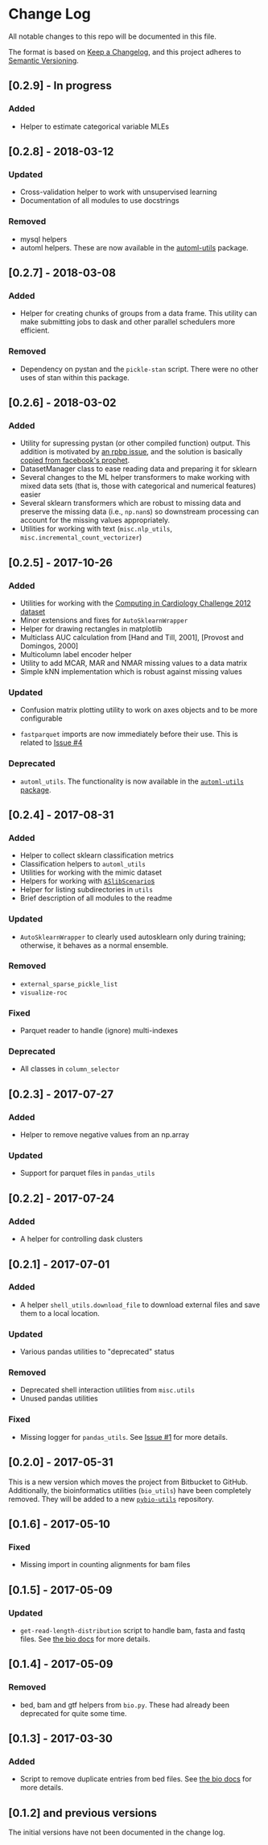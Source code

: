 # Change Log
All notable changes to this repo will be documented in this file.

The format is based on [Keep a Changelog](http://keepachangelog.com/), 
and this project adheres to [Semantic Versioning](http://semver.org/).

## [0.2.9] - In progress
### Added
- Helper to estimate categorical variable MLEs

## [0.2.8] - 2018-03-12
### Updated
- Cross-validation helper to work with unsupervised learning
- Documentation of all modules to use docstrings

### Removed
- mysql helpers
- automl helpers. These are now available in the [automl-utils](https://github.com/bmmalone/automl-utils)
    package.

## [0.2.7] - 2018-03-08
### Added
- Helper for creating chunks of groups from a data frame. This utility can
    make submitting jobs to dask and other parallel schedulers more efficient.

### Removed
- Dependency on pystan and the `pickle-stan` script. There were no other uses
    of stan within this package.


## [0.2.6] - 2018-03-02
### Added
- Utility for supressing pystan (or other compiled function) output. This
    addition is motivated by [an rpbp issue](https://github.com/dieterich-lab/rp-bp/issues/10),
    and the solution is basically [copied from facebook's prophet](https://github.com/facebook/prophet/issues/223#issuecomment-326455744).
- DatasetManager class to ease reading data and preparing it for sklearn
- Several changes to the ML helper transformers to make working with mixed
    data sets (that is, those with categorical and numerical features) easier
- Several sklearn transformers which are robust to missing data and preserve
    the missing data (i.e., `np.nan`s) so downstream processing can account for
    the missing values appropriately.
- Utilities for working with text (`misc.nlp_utils`, 
    `misc.incremental_count_vectorizer`)

## [0.2.5] - 2017-10-26
### Added
- Utilities for working with the [Computing in Cardiology Challenge 2012
    dataset](https://physionet.org/challenge/2012/)
- Minor extensions and fixes for `AutoSklearnWrapper`
- Helper for drawing rectangles in matplotlib
- Multiclass AUC calculation from [Hand and Till, 2001], [Provost and Domingos, 2000]
- Multicolumn label encoder helper
- Utility to add MCAR, MAR and NMAR missing values to a data matrix
- Simple kNN implementation which is robust against missing values

### Updated
- Confusion matrix plotting utility to work on axes objects and to be more
    configurable

- `fastparquet` imports are now immediately before their use. This is related
  to [Issue #4](https://github.com/bmmalone/pymisc-utils/issues/4)

### Deprecated
- `automl_utils`. The functionality is now available in the 
    [`automl-utils` package](https://github.com/bmmalone/automl-utils).

## [0.2.4] - 2017-08-31
### Added
- Helper to collect sklearn classification metrics
- Classification helpers to `automl_utils`
- Utilities for working with the mimic dataset
- Helpers for working with [`ASlibScenario`s](https://github.com/mlindauer/ASlibScenario)
- Helper for listing subdirectories in `utils`
- Brief description of all modules to the readme

### Updated
- `AutoSklearnWrapper` to clearly used autosklearn only during training;
    otherwise, it behaves as a normal ensemble.

### Removed
- `external_sparse_pickle_list`
- `visualize-roc`

### Fixed
- Parquet reader to handle (ignore) multi-indexes

### Deprecated
- All classes in `column_selector`

## [0.2.3] - 2017-07-27
### Added
- Helper to remove negative values from an np.array

### Updated
- Support for parquet files in `pandas_utils`

## [0.2.2] - 2017-07-24
### Added
- A helper for controlling dask clusters

## [0.2.1] - 2017-07-01
### Added
- A helper `shell_utils.download_file` to download external files and save them
  to a local location.
  
### Updated
- Various pandas utilities to "deprecated" status
  
### Removed
- Deprecated shell interaction utilities from `misc.utils`
- Unused pandas utilities

### Fixed
- Missing logger for `pandas_utils`. See 
  [Issue #1](https://github.com/bmmalone/pymisc-utils/issues/1) for more
  details.

## [0.2.0] - 2017-05-31
This is a new version which moves the project from Bitbucket to GitHub.
Additionally, the bioinformatics utilities (`bio_utils`) have been completely
removed. They will be added to a new
[`pybio-utils`](https://github.com/bmmalone/pybio-utils) repository.

## [0.1.6] - 2017-05-10
### Fixed
- Missing import in counting alignments for bam files

## [0.1.5] - 2017-05-09
### Updated
- `get-read-length-distribution` script to handle bam, fasta and fastq files.
  See [the bio docs](docs/bio.md#get-read-length-distributions) for more
  details.

## [0.1.4] - 2017-05-09
### Removed
- bed, bam and gtf helpers from `bio.py`. These had already been deprecated for
  quite some time.

## [0.1.3] - 2017-03-30
### Added
- Script to remove duplicate entries from bed files. See
  [the bio docs](docs/bio.md#merge-bed12-files-and-remove-duplicate-entries)
  for more details.

## [0.1.2] and previous versions

The initial versions have not been documented in the change log.


